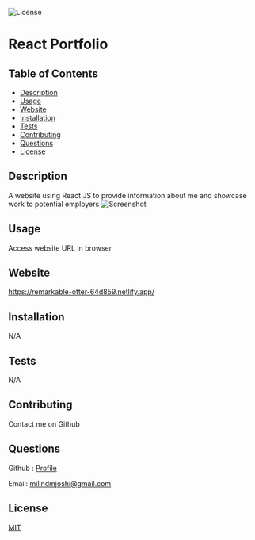 
![License](https://img.shields.io/badge/License-MIT-yellow.svg?style=for-the-badge)
# React Portfolio

## Table of Contents
* [Description](#description)
* [Usage](#usage)
* [Website](#website)
* [Installation](#installation)
* [Tests](#tests)
* [Contributing](#contributing)
* [Questions](#questions)
* [License](#license)

## Description
A website using React JS to provide information  about me and showcase work to potential employers
![Screenshot](https://milindmjoshi.github.io/react-portfolio/src/assets/images/react-portfolio.png)

## Usage
Access website URL in browser

## Website
https://remarkable-otter-64d859.netlify.app/

## Installation
N/A

## Tests
N/A

## Contributing
Contact me on Github

## Questions
Github : [Profile](https://github.com/milindmjoshi)

Email: [milindmjoshi@gmail.com](mailto:milindmjoshi@gmail.com)
 
## License
[MIT](https://opensource.org/licenses/MIT)
    
